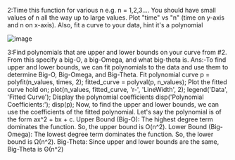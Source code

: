 2:Time this function for various n e.g. n = 1,2,3.... You should have small values of n all the way up to large values. Plot "time" vs "n" (time on y-axis and n on x-axis). Also, fit a curve to your data, hint it's a polynomial

![image](https://github.com/user-attachments/assets/9d45865e-a96b-415e-b4b9-c8c3cbe50e32)

3:Find polynomials that are upper and lower bounds on your curve from #2. From this specify a big-O, a big-Omega, and what big-theta is.
Ans:-To find upper and lower bounds, we can fit polynomials to the data 
and use them to determine Big-O, Big-Omega, and Big-Theta.
 Fit polynomial curve
p = polyfit(n_values, times, 2);
fitted_curve = polyval(p, n_values);
 Plot the fitted curve
hold on;
plot(n_values, fitted_curve, 'r-', 'LineWidth', 2);
legend('Data', 'Fitted Curve');
 Display the polynomial coefficients
disp('Polynomial Coefficients:');
disp(p);
Now, to find the upper and lower bounds, we can use the coefficients 
of the fitted polynomial. Let's say the polynomial is of the form 
ax^2 + bx + c.
Upper Bound (Big-O): The highest degree term dominates the function. 
So, the upper bound is O(n^2).
Lower Bound (Big-Omega): The lowest degree term dominates the 
function. So, the lower bound is Ω(n^2).
Big-Theta: Since upper and lower bounds are the same, Big-Theta is 
Θ(n^2)
